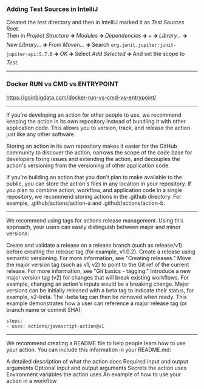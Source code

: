 ### Adding Test Sources in IntelliJ

Created the *test* directory and then in IntelliJ marked it as *Test Sources Root*.  
Then in *Project Structure* 🡲 *Modules* 🡲 *Dependencies* 🡲 *+* 🡲 *Library...* 🡲
*New Library...* 🡲 *From Maven...* 🡲 Search `org.junit.jupiter:junit-jupiter-api:5.7.0`
🡲 *OK* 🡲 Select *Add Selected* 🡲 And set the scope to *Test*.

---

### Docker RUN vs CMD vs ENTRYPOINT
https://goinbigdata.com/docker-run-vs-cmd-vs-entrypoint/

---
If you're developing an action for other people to use, we recommend keeping the action in its own repository instead of bundling it with other application code. This allows you to version, track, and release the action just like any other software.

Storing an action in its own repository makes it easier for the GitHub community to discover the action, narrows the scope of the code base for developers fixing issues and extending the action, and decouples the action's versioning from the versioning of other application code.

If you're building an action that you don't plan to make available to the public, you can store the action's files in any location in your repository. If you plan to combine action, workflow, and application code in a single repository, we recommend storing actions in the .github directory. For example, .github/actions/action-a and .github/actions/action-b.

---

We recommend using tags for actions release management. Using this approach, your users can easily distinguish between major and minor versions:

Create and validate a release on a release branch (such as release/v1) before creating the release tag (for example, v1.0.2).
Create a release using semantic versioning. For more information, see "Creating releases."
Move the major version tag (such as v1, v2) to point to the Git ref of the current release. For more information, see "Git basics - tagging."
Introduce a new major version tag (v2) for changes that will break existing workflows. For example, changing an action's inputs would be a breaking change.
Major versions can be initially released with a beta tag to indicate their status, for example, v2-beta. The -beta tag can then be removed when ready.
This example demonstrates how a user can reference a major release tag (or branch name or commit SHA):
```
steps:
- uses: actions/javascript-action@v1
```

---

We recommend creating a README file to help people learn how to use your action. You can include this information in your README.md:

A detailed description of what the action does
Required input and output arguments
Optional input and output arguments
Secrets the action uses
Environment variables the action uses
An example of how to use your action in a workflow
